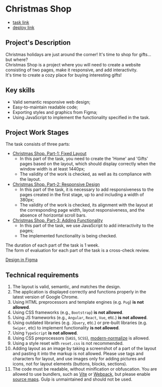# Christmas Shop

- [task link](https://github.com/rolling-scopes-school/tasks/blob/master/tasks/christmas-shop/christmas-shop.md)
- [deploy link](https://grigorev-christmas-shop.netlify.app/)

## Project's Description

Christmas holidays are just around the corner! It's time to shop for gifts... but where?  
Christmas Shop is a project where you will need to create a website consisting of two pages, make it responsive, and add interactivity.  
It's time to create a cozy place for buying interesting gifts!

## Key skills

- Valid semantic responsive web design;
- Easy-to-maintain readable code;
- Exporting styles and graphics from Figma;
- Using JavaScript to implement the functionality specified in the task.

## Project Work Stages

The task consists of three parts:

- [Christmas Shop. Part-1: Fixed Layout](https://github.com/rolling-scopes-school/tasks/blob/master/tasks/christmas-shop/christmas-shop-part1.md)
  - In this part of the task, you need to create the 'Home' and 'Gifts' pages based on the layout, which should display correctly when the window width is at least 1440px;
  - The validity of the work is checked, as well as its compliance with the layout.
- [Christmas Shop. Part-2: Responsive Design](https://github.com/rolling-scopes-school/tasks/blob/master/tasks/christmas-shop/christmas-shop-part2.md)
  - In this part of the task, it is necessary to add responsiveness to the pages created in the first stage, up to and including a width of 380px;
  - The validity of the work is checked, its alignment with the layout at the corresponding page width, layout responsiveness, and the absence of horizontal scroll bars.
- [Christmas Shop. Part-3: Adding Functionality](https://github.com/rolling-scopes-school/tasks/blob/master/tasks/christmas-shop/christmas-shop-part3.md)
  - In this part of the task, we use JavaScript to add interactivity to the pages;
  - The implemented functionality is being checked.

The duration of each part of the task is 1 week.  
The form of evaluation for each part of the task is a cross-check review.

[Design in Figma](https://www.figma.com/design/zTB01BwWZVoXYK5atH3eZT/Cristmas-Shop)  

## Technical requirements

1. The layout is valid, semantic, and matches the design.
2. The application is displayed correctly and functions properly in the latest version of Google Chrome.
3. Using HTML preprocessors and template engines (e.g. `Pug`) **is not allowed**.
4. Using CSS frameworks (e.g., `Bootstrap`) **is not allowed**.
5. Using JS frameworks (e.g., `Angular`, `React`, `Vue`, etc.) **is not allowed**.
6. Using outdated libraries (e.g. `JQuery`, etc.) or pre-built libraries (e.g. `Swiper`, etc) to implement functionality **is not allowed**.
7. Using `TypeScript` **is not allowed**.
8. Using CSS preprocessors (`SASS`, `SCSS`), [modern-normalize](https://github.com/sindresorhus/modern-normalize) is allowed.
9. Using a style reset with `reset.css` is not recommended.
10. Adding layout as an image by taking a screenshot of a part of the layout and pasting it into the markup is not allowed. Please use tags and characters for layout, and use images only for adding pictures and icons, not for layout elements (buttons, blocks, sections).
11. The code must be readable, without minification or obfuscation. You are allowed to use bundlers, such as [Vite](https://vitejs.dev/) or [Webpack](https://webpack.js.org/), but please enable [source maps](https://web.dev/articles/source-maps). Gulp is unmaintained and should not be used.

